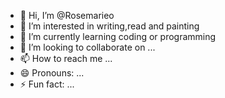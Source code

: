 - 👋 Hi, I’m @Rosemarieo
- 👀 I’m interested in writing,read and painting
- 🌱 I’m currently learning coding or programming
- 💞️ I’m looking to collaborate on ...
- 📫 How to reach me ...
- 😄 Pronouns: ...
- ⚡ Fun fact: ...

<!---
Rosemarieo/Rosemarieo is a ✨ special ✨ repository because its `README.md` (this file) appears on your GitHub profile.
You can click the Preview link to take a look at your changes.
--->
